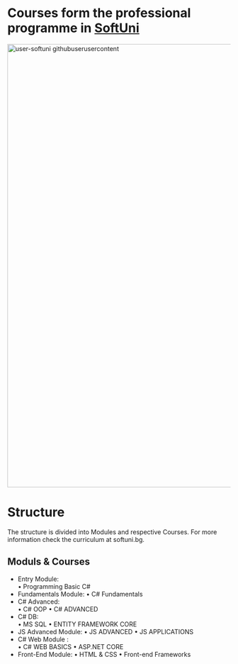 # Courses form the professional programme in [SoftUni](https://softuni.bg/trainings/courses)
<img width="1000" alt="user-softuni githubuserusercontent" src="https://user-images.githubusercontent.com/64635613/119897634-9c857d80-bf38-11eb-8248-2cc0068b5b12.png">

# Structure
The structure is divided into Modules and respective Courses. For more information check the curriculum at softuni.bg.

## Moduls & Courses
* Entry Module:  
  • Programming Basic C#
* Fundamentals Module: 
  • C# Fundamentals
* C# Advanced:  
  • C# OOP
  • C# ADVANCED 
* C# DB:  
  • MS SQL
  • ENTITY FRAMEWORK CORE
* JS Advanced Module: 
  • JS ADVANCED 
  • JS APPLICATIONS
* C# Web Module :       
  • C# WEB BASICS 
  • ASP.NET CORE
* Front-End Module: 
  • HTML & CSS
  • Front-end Frameworks
